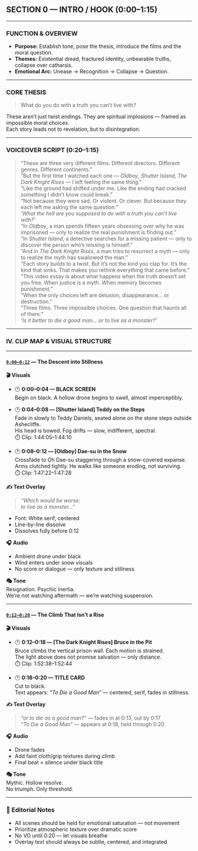 
## SECTION 0 — INTRO / HOOK (0:00–1:15)

---

### FUNCTION & OVERVIEW

- **Purpose:** Establish tone, pose the thesis, introduce the films and the moral question.
- **Themes:** Existential dread, fractured identity, unbearable truths, collapse over catharsis.
- **Emotional Arc:** Unease → Recognition → Collapse → Question.

---

### CORE THESIS

> What do you do with a truth you can’t live with?

These aren’t just twist endings. They are spiritual implosions — framed as impossible moral choices.  
Each story leads not to revelation, but to disintegration.

---

### VOICEOVER SCRIPT (0:20–1:15)

> “These are three very different films. Different directors. Different genres. Different continents.”  
> “But the first time I watched each one — *Oldboy*, *Shutter Island*, *The Dark Knight Rises* — I left feeling the same thing.”  
> “Like the ground had shifted under me. Like the ending had cracked something I didn’t know could break.”  
> “Not because they were sad. Or violent. Or clever. But because they each left me asking the same question:”  
> _‘What the hell are you supposed to do with a truth you can’t live with?’_  
> “In *Oldboy*, a man spends fifteen years obsessing over why he was imprisoned — only to realize the real punishment is finding out.”  
> “In *Shutter Island*, a detective searches for a missing patient — only to discover the person who’s missing is himself.”  
> “And in *The Dark Knight Rises*, a man tries to resurrect a myth — only to realize the myth has swallowed the man.”  
> “Each story builds to a twist. But it’s not the kind you clap for. It’s the kind that sinks. That makes you rethink everything that came before.”  
> “This video essay is about what happens when the truth doesn’t set you free. When justice is a myth. When memory becomes punishment.”  
> “When the only choices left are delusion, disappearance… or destruction.”  
> “Three films. Three impossible choices. One question that haunts all of them:”  
> _‘Is it better to die a good man… or to live as a monster?’_

---

### IV. CLIP MAP & VISUAL STRUCTURE

---

#### <ins>`0:00–0:12`</ins> — The Descent into Stillness

**🎬 Visuals**  
- 🕐 **0:00–0:04 — BLACK SCREEN**  
  Begin on black. A hollow drone begins to swell, almost imperceptibly.

- 🕐 **0:04–0:08 — [Shutter Island] Teddy on the Steps**  
  Fade in slowly to Teddy Daniels, seated alone on the stone steps outside Ashecliffe.  
  His head is bowed. Fog drifts — slow, indifferent, spectral.  
  ⏱️ Clip: 1:44:05–1:44:10

- 🕐 **0:08–0:12 — [Oldboy] Dae-su in the Snow**  
  Crossfade to Oh Dae-su staggering through a snow-covered expanse.  
  Arms clutched tightly. He walks like someone eroding, not surviving.  
  ⏱️ Clip: 1:47:22–1:47:28

**✍️ Text Overlay**  
> _“Which would be worse:_  
> _to live as a monster…”_

- Font: White serif, centered  
- Line-by-line dissolve  
- Dissolves fully before 0:12

**🎧 Audio**  
- Ambient drone under black  
- Wind enters under snow visuals  
- No score or dialogue — only texture and stillness

**🎭 Tone**  
Resignation. Psychic inertia.  
We’re not watching aftermath — we’re watching suspension.

---

#### <ins>`0:12–0:20`</ins> — The Climb That Isn’t a Rise

**🎬 Visuals**  
- 🕐 **0:12–0:18 — [The Dark Knight Rises] Bruce in the Pit**  
  Bruce climbs the vertical prison wall. Each motion is strained.  
  The light above does not promise salvation — only distance.  
  ⏱️ Clip: 1:52:38–1:52:44

- 🕐 **0:18–0:20 — TITLE CARD**  
  Cut to black.  
  Text appears: _“To Die a Good Man”_ — centered, serif, fades in stillness.

**✍️ Text Overlay**  
> _“or to die as a good man?”_ — fades in at 0:13, out by 0:17  
> _“To Die a Good Man”_ — appears at 0:18, held through 0:20

**🎧 Audio**  
- Drone fades  
- Add faint cloth/grip textures during climb  
- Final beat = silence under black title

**🎭 Tone**  
Mythic. Hollow resolve.  
No triumph. Only threshold.

---

### 🧠 Editorial Notes

- All scenes should be held for emotional saturation — not movement
- Prioritize atmospheric texture over dramatic score
- No VO until 0:20 — let visuals breathe
- Overlay text should always be subtle, centered, and integrated
